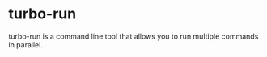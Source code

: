 # turbo-run

turbo-run is a command line tool that allows you to run multiple commands in parallel.
